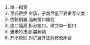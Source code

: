 1. 单一指责
2. 里氏替换 继承，子类尽量不要重写父类
3. 依赖倒置  面向接口编程
4. 接口隔离  拆分接口，建立单一接口
5. 迪米特法则  类解耦
6. 开闭原则  对扩展开放对修改闭合